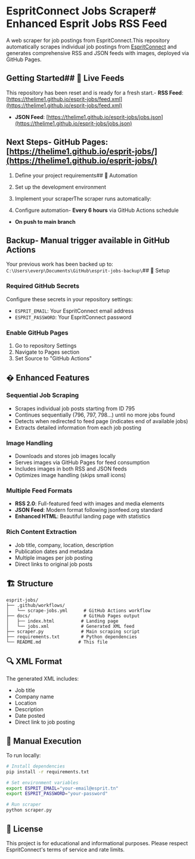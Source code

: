 # EspritConnect Jobs Scraper# Enhanced Esprit Jobs RSS Feed



A web scraper for job postings from EspritConnect.This repository automatically scrapes individual job postings from [EspritConnect](https://espritconnect.com/jobs) and generates comprehensive RSS and JSON feeds with images, deployed via GitHub Pages.



## Getting Started## 📡 Live Feeds



This repository has been reset and is ready for a fresh start.- **RSS Feed**: [https://thelime1.github.io/esprit-jobs/feed.xml](https://thelime1.github.io/esprit-jobs/feed.xml)

- **JSON Feed**: [https://thelime1.github.io/esprit-jobs/jobs.json](https://thelime1.github.io/esprit-jobs/jobs.json)

## Next Steps- **GitHub Pages**: [https://thelime1.github.io/esprit-jobs/](https://thelime1.github.io/esprit-jobs/)



1. Define your project requirements## 🔄 Automation

2. Set up the development environment

3. Implement your scraperThe scraper runs automatically:

4. Configure automation- **Every 6 hours** via GitHub Actions schedule

- **On push to main branch**

## Backup- **Manual trigger** available in GitHub Actions



Your previous work has been backed up to: `C:\Users\everp\Documents\GitHub\esprit-jobs-backup\`## 🔧 Setup

### Required GitHub Secrets

Configure these secrets in your repository settings:

- `ESPRIT_EMAIL`: Your EspritConnect email address
- `ESPRIT_PASSWORD`: Your EspritConnect password

### Enable GitHub Pages

1. Go to repository Settings
2. Navigate to Pages section
3. Set Source to "GitHub Actions"

## � Enhanced Features

### **Sequential Job Scraping**
- Scrapes individual job posts starting from ID 795
- Continues sequentially (796, 797, 798...) until no more jobs found
- Detects when redirected to feed page (indicates end of available jobs)
- Extracts detailed information from each job posting

### **Image Handling**
- Downloads and stores job images locally
- Serves images via GitHub Pages for feed consumption
- Includes images in both RSS and JSON feeds
- Optimizes image handling (skips small icons)

### **Multiple Feed Formats**
- **RSS 2.0**: Full-featured feed with images and media elements
- **JSON Feed**: Modern format following jsonfeed.org standard
- **Enhanced HTML**: Beautiful landing page with statistics

### **Rich Content Extraction**
- Job title, company, location, description
- Publication dates and metadata
- Multiple images per job posting
- Direct links to original job posts

## 🏗️ Structure

```
esprit-jobs/
├── .github/workflows/
│   └── scrape-jobs.yml      # GitHub Actions workflow
├── docs/                    # GitHub Pages output
│   ├── index.html          # Landing page
│   └── jobs.xml            # Generated XML feed
├── scraper.py              # Main scraping script
├── requirements.txt        # Python dependencies
└── README.md              # This file
```

## 🔍 XML Format

The generated XML includes:
- Job title
- Company name
- Location
- Description
- Date posted
- Direct link to job posting

## 🚀 Manual Execution

To run locally:

```bash
# Install dependencies
pip install -r requirements.txt

# Set environment variables
export ESPRIT_EMAIL="your-email@esprit.tn"
export ESPRIT_PASSWORD="your-password"

# Run scraper
python scraper.py
```

## 📝 License

This project is for educational and informational purposes. Please respect EspritConnect's terms of service and rate limits.